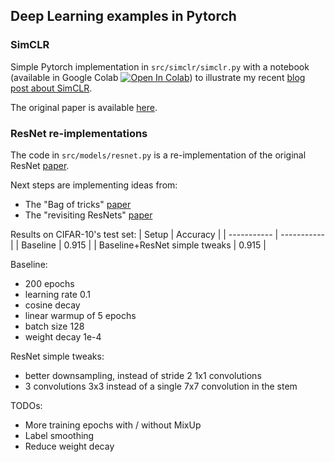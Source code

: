 ## Deep Learning examples in Pytorch

### SimCLR
Simple Pytorch implementation in `src/simclr/simclr.py` with a notebook (available in Google Colab [![Open In Colab](https://colab.research.google.com/assets/colab-badge.svg)](https://colab.research.google.com/drive/1VuH-5GxcCOoqPyBbMOkRwC1Zz39Kqz1W?usp=sharing)) to illustrate my recent [blog post about SimCLR](https://arnaudautef.com/deep%20learning/computer%20vision/contrastive%20learning/2021/11/08/simclr.html).

The original paper is available [here](https://arxiv.org/abs/2002.05709).


### ResNet re-implementations
The code in `src/models/resnet.py` is a re-implementation of the original ResNet [paper](https://arxiv.org/abs/1512.03385).


Next steps are implementing ideas from:
- The "Bag of tricks" [paper](https://arxiv.org/abs/1812.01187)
- The "revisiting ResNets" [paper](https://arxiv.org/abs/2103.07579)


Results on CIFAR-10's test set:
| Setup      | Accuracy |
| ----------- | ----------- |
| Baseline      | 0.915      |
| Baseline+ResNet simple tweaks   | 0.915        |


Baseline:
- 200 epochs
- learning rate 0.1
- cosine decay
- linear warmup of 5 epochs
- batch size 128
- weight decay 1e-4

ResNet simple tweaks:
- better downsampling, instead of stride 2 1x1 convolutions
- 3 convolutions 3x3 instead of a single 7x7 convolution in the stem

TODOs:
- More training epochs with / without MixUp
- Label smoothing
- Reduce weight decay
